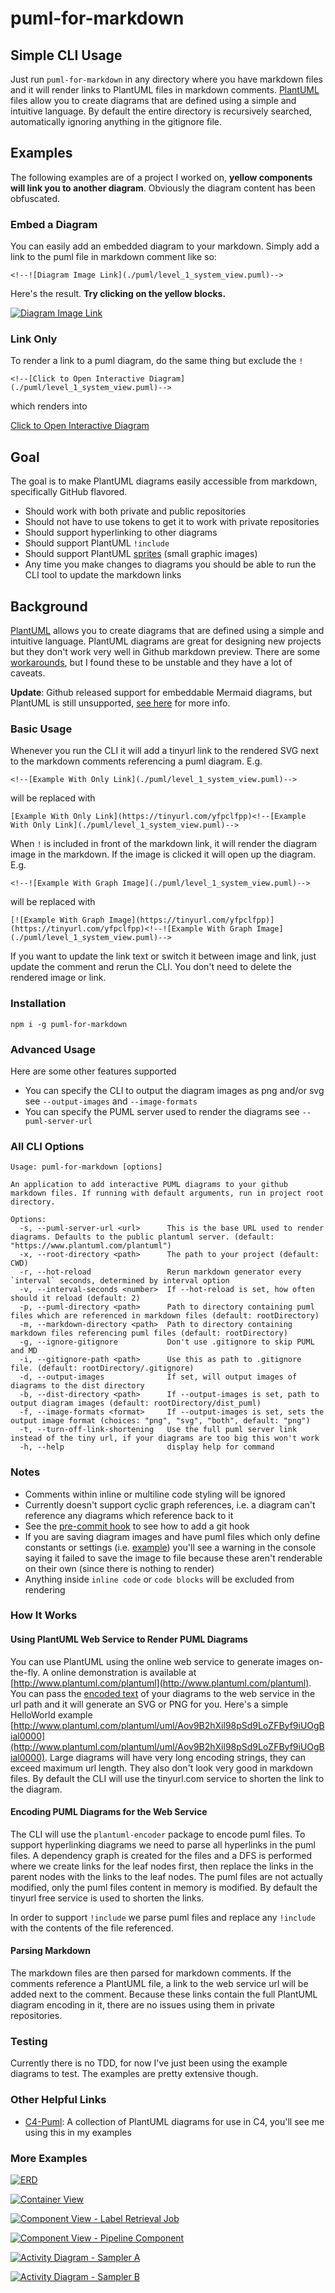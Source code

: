 # puml-for-markdown

## Simple CLI Usage
Just run `puml-for-markdown` in any directory where you have markdown files and it will render links to PlantUML files
in markdown comments. [PlantUML](https://plantuml.com) files allow you to create diagrams that are defined using a
simple and intuitive language. By default the entire directory is recursively searched, automatically ignoring anything
in the gitignore file.

## Examples
The following examples are of a project I worked on, **yellow components will link you to another diagram**. Obviously the
diagram content has been obfuscated.

### Embed a Diagram
You can easily add an embedded diagram to your markdown. Simply add a link to the puml file in markdown comment like so:

```
<!--![Diagram Image Link](./puml/level_1_system_view.puml)-->
```

Here's the result. **Try clicking on the yellow blocks.**

[![Diagram Image Link](https://tinyurl.com/y847en68)](https://tinyurl.com/y847en68)<!--![Diagram Image Link](./puml/level_1_system_view.puml)-->

### Link Only
To render a link to a puml diagram, do the same thing but exclude the `!`
```
<!--[Click to Open Interactive Diagram](./puml/level_1_system_view.puml)-->
```

which renders into

[Click to Open Interactive Diagram](https://tinyurl.com/y847en68)<!--[Click to Open Interactive Diagram](./puml/level_1_system_view.puml)-->

## Goal
The goal is to make PlantUML diagrams easily accessible from markdown, specifically GitHub flavored.
* Should work with both private and public repositories
* Should not have to use tokens to get it to work with private repositories
* Should support hyperlinking to other diagrams
* Should support PlantUML `!include`
* Should support PlantUML [sprites](https://crashedmind.github.io/PlantUMLHitchhikersGuide/PlantUMLSpriteLibraries/plantuml_sprites.html) (small graphic images)
* Any time you make changes to diagrams you should be able to run the CLI tool to update the markdown links

## Background
[PlantUML](https://plantuml.com) allows you to create diagrams that are defined using a simple and intuitive language.
PlantUML diagrams are great for designing new projects but they don't work very well in Github markdown preview. There
are some [workarounds](https://stackoverflow.com/questions/32203610/how-to-integrate-uml-diagrams-into-gitlab-or-github),
but I found these to be unstable and they have a lot of caveats.

**Update**: Github released support for embeddable Mermaid diagrams, but PlantUML is still unsupported,
[see here](https://github.blog/2022-02-14-include-diagrams-markdown-files-mermaid/) for more info.


### Basic Usage
Whenever you run the CLI it will add a tinyurl link to the rendered SVG next to the markdown comments referencing a
puml diagram. E.g.
```
<!--[Example With Only Link](./puml/level_1_system_view.puml)-->
```
will be replaced with
```
[Example With Only Link](https://tinyurl.com/yfpclfpp)<!--[Example With Only Link](./puml/level_1_system_view.puml)-->
```

When `!` is included in front of the markdown link, it will render the diagram image in the markdown. If the image is
clicked it will open up the diagram. E.g.
```
<!--![Example With Graph Image](./puml/level_1_system_view.puml)-->
```
will be replaced with
```
[![Example With Graph Image](https://tinyurl.com/yfpclfpp)](https://tinyurl.com/yfpclfpp)<!--![Example With Graph Image](./puml/level_1_system_view.puml)-->
```

If you want to update the link text or switch it between image and link, just update the comment and rerun the CLI. You
don't need to delete the rendered image or link.

### Installation
`npm i -g puml-for-markdown`

### Advanced Usage
Here are some other features supported
- You can specify the CLI to output the diagram images as png and/or svg see `--output-images` and `--image-formats`
- You can specify the PUML server used to render the diagrams see `--puml-server-url`

### All CLI Options
```
Usage: puml-for-markdown [options]

An application to add interactive PUML diagrams to your github markdown files. If running with default arguments, run in project root directory.

Options:
  -s, --puml-server-url <url>      This is the base URL used to render diagrams. Defaults to the public plantuml server. (default: "https://www.plantuml.com/plantuml")
  -x, --root-directory <path>      The path to your project (default: CWD)
  -r, --hot-reload                 Rerun markdown generator every `interval` seconds, determined by interval option
  -v, --interval-seconds <number>  If --hot-reload is set, how often should it reload (default: 2)
  -p, --puml-directory <path>      Path to directory containing puml files which are referenced in markdown files (default: rootDirectory)
  -m, --markdown-directory <path>  Path to directory containing markdown files referencing puml files (default: rootDirectory)
  -g, --ignore-gitignore           Don't use .gitignore to skip PUML and MD
  -i, --gitignore-path <path>      Use this as path to .gitignore file. (default: rootDirectory/.gitignore)
  -d, --output-images              If set, will output images of diagrams to the dist directory
  -b, --dist-directory <path>      If --output-images is set, path to output diagram images (default: rootDirectory/dist_puml)
  -f, --image-formats <format>     If --output-images is set, sets the output image format (choices: "png", "svg", "both", default: "png")
  -t, --turn-off-link-shortening   Use the full puml server link instead of the tiny url, if your diagrams are too big this won't work
  -h, --help                       display help for command
```

### Notes
- Comments within inline or multiline code styling will be ignored
- Currently doesn't support cyclic graph references, i.e. a diagram can't reference any diagrams which reference back
to it
- See the [pre-commit hook](./.husky/pre-commit) to see how to add a git hook
- If you are saving diagram images and have puml files which only define constants or settings
(i.e. [example](./puml/constants.puml)) you'll see a warning in the console saying it failed to save the image to file
because these aren't renderable on their own (since there is nothing to render)
- Anything inside `inline code` or `code blocks` will be excluded from rendering

### How It Works
#### Using PlantUML Web Service to Render PUML Diagrams
You can use PlantUML using the online web service to generate images on-the-fly. A online demonstration is available at
[http://www.plantuml.com/plantuml](http://www.plantuml.com/plantuml). You can pass the
[encoded text](https://plantuml.com/text-encoding) of your diagrams to the web service in the url path and it will
generate an SVG or PNG for you. Here's a simple HelloWorld example
[http://www.plantuml.com/plantuml/uml/Aov9B2hXil98pSd9LoZFByf9iUOgBial0000](http://www.plantuml.com/plantuml/uml/Aov9B2hXil98pSd9LoZFByf9iUOgBial0000).
Large diagrams will have very long encoding strings, they can exceed maximum url length. They also don't look very good
in markdown files. By default the CLI will use the tinyurl.com service to shorten the link to the diagram.

#### Encoding PUML Diagrams for the Web Service
The CLI will use the `plantuml-encoder` package to encode puml files. To support hyperlinking diagrams we need to parse
all hyperlinks in the puml files. A dependency graph is created for the files and a DFS is performed where we create
links for the leaf nodes first, then replace the links in the parent nodes with the links to the leaf nodes. The puml
files are not actually modified, only the puml files content in memory is modified. By default the tinyurl free service
is used to shorten the links.

In order to support `!include` we parse puml files and replace any `!include` with the contents of the file referenced.

#### Parsing Markdown
The markdown files are then parsed for markdown comments. If the comments reference a PlantUML file, a link to the web
service url will be added next to the comment. Because these links contain the full PlantUML diagram encoding in it,
there are no issues using them in private repositories.

### Testing
Currently there is no TDD, for now I've just been using the example diagrams to test. The examples are pretty extensive
though.

### Other Helpful Links
* [C4-Puml](https://github.com/plantuml-stdlib/C4-PlantUML): A collection of PlantUML diagrams for use in C4, you'll see me using this in my examples

### More Examples
[![ERD](https://tinyurl.com/ya6qvr7r)](https://tinyurl.com/ya6qvr7r)<!--![ERD](./puml/level_4_erd.puml)-->



[![Container View](https://tinyurl.com/yblre3m4)](https://tinyurl.com/yblre3m4)<!--![Container View](./puml/level_2_container_view.puml)-->



[![Component View - Label Retrieval Job](https://tinyurl.com/y8egw3wt)](https://tinyurl.com/y8egw3wt)<!--![Component View - Label Retrieval Job](./puml/level_3_component_view_label_retrieval_job.puml)-->



[![Component View - Pipeline Component](https://tinyurl.com/y9j7twkz)](https://tinyurl.com/y9j7twkz)<!--![Component View - Pipeline Component](./puml/level_3_component_view_pipeline.puml)-->



[![Activity Diagram - Sampler A](https://tinyurl.com/ybp8ju9x)](https://tinyurl.com/ybp8ju9x)<!--![Activity Diagram - Sampler A](./puml/level_4_activity_diagram_sampler_a.puml)-->



[![Activity Diagram - Sampler B](https://tinyurl.com/ya3cqxkv)](https://tinyurl.com/ya3cqxkv)<!--![Activity Diagram - Sampler B](./puml/level_4_activity_diagram_sampler_b.puml)-->
